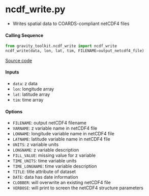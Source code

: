 ncdf_write.py
=============

 - Writes spatial data to COARDS-compliant netCDF4 files    

#### Calling Sequence
```python
from gravity_toolkit.ncdf_write import ncdf_write
ncdf_write(data, lon, lat, tim, FILENAME=output_netcdf4_file)
```
[Source code](https://github.com/tsutterley/read-GRACE-harmonics/blob/master/gravity_toolkit/ncdf_write.py)

#### Inputs
 - `data`: z data
 - `lon`: longitude array
 - `lat`: latitude array
 - `tim`: time array

#### Options
 - `FILENAME`: output netCDF4 filename
 - `VARNAME`: z variable name in netCDF4 file
 - `LONNAME`: longitude variable name in netCDF4 file
 - `LATNAME`: latitude variable name in netCDF4 file
 - `UNITS`: z variable units
 - `LONGNAME`: z variable description
 - `FILL_VALUE`: missing value for z variable
 - `TIME_UNITS`: time variable units
 - `TIME_LONGNAME`: time variable description
 - `TITLE`: title attribute of dataset
 - `DATE`: data has date information
 - `CLOBBER`: will overwrite an existing netCDF4 file
 - `VERBOSE`: will print to screen the netCDF4 structure parameters
